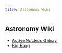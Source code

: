 ```yaml
---
title: Astronomy Wiki
---
```

## Astronomy Wiki
- [Active Nucleus Galaxy](Active-Nucleus-Galaxy.html)
- [Big Bang](big-bang.html)
